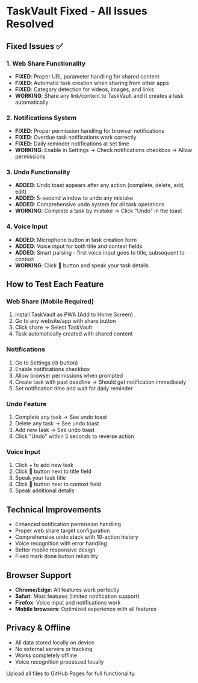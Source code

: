 # TaskVault Fixed - All Issues Resolved

## Fixed Issues ✅

### 1. Web Share Functionality
- **FIXED**: Proper URL parameter handling for shared content
- **FIXED**: Automatic task creation when sharing from other apps
- **FIXED**: Category detection for videos, images, and links
- **WORKING**: Share any link/content to TaskVault and it creates a task automatically

### 2. Notifications System
- **FIXED**: Proper permission handling for browser notifications
- **FIXED**: Overdue task notifications work correctly
- **FIXED**: Daily reminder notifications at set time
- **WORKING**: Enable in Settings → Check notifications checkbox → Allow permissions

### 3. Undo Functionality
- **ADDED**: Undo toast appears after any action (complete, delete, add, edit)
- **ADDED**: 5-second window to undo any mistake
- **ADDED**: Comprehensive undo system for all task operations
- **WORKING**: Complete a task by mistake → Click "Undo" in the toast

### 4. Voice Input
- **ADDED**: Microphone button in task creation form
- **ADDED**: Voice input for both title and context fields
- **ADDED**: Smart parsing - first voice input goes to title, subsequent to context
- **WORKING**: Click 🎤 button and speak your task details

## How to Test Each Feature

### Web Share (Mobile Required)
1. Install TaskVault as PWA (Add to Home Screen)
2. Go to any website/app with share button
3. Click share → Select TaskVault
4. Task automatically created with shared content

### Notifications
1. Go to Settings (⚙️ button)
2. Enable notifications checkbox
3. Allow browser permissions when prompted
4. Create task with past deadline → Should get notification immediately
5. Set notification time and wait for daily reminder

### Undo Feature
1. Complete any task → See undo toast
2. Delete any task → See undo toast  
3. Add new task → See undo toast
4. Click "Undo" within 5 seconds to reverse action

### Voice Input
1. Click + to add new task
2. Click 🎤 button next to title field
3. Speak your task title
4. Click 🎤 button next to context field
5. Speak additional details

## Technical Improvements
- Enhanced notification permission handling
- Proper web share target configuration
- Comprehensive undo stack with 10-action history
- Voice recognition with error handling
- Better mobile responsive design
- Fixed mark done button reliability

## Browser Support
- **Chrome/Edge**: All features work perfectly
- **Safari**: Most features (limited notification support)
- **Firefox**: Voice input and notifications work
- **Mobile browsers**: Optimized experience with all features

## Privacy & Offline
- All data stored locally on device
- No external servers or tracking
- Works completely offline
- Voice recognition processed locally

Upload all files to GitHub Pages for full functionality.